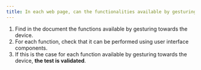 ```yaml
---
title: In each web page, can the functionalities available by gesturing towards the device be performed with user [interface components](#user-interface-component) (excluding special cases)?
---
```


1. Find in the document the functions available by gesturing towards the device.
2. For each function, check that it can be performed using user interface components.
3. If this is the case for each function available by gesturing towards the device, **the test is validated**.
